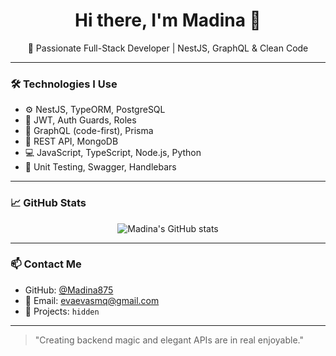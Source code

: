 <h1 align="center">Hi there, I'm Madina 👋</h1>
<p align="center">
  🌸 Passionate Full-Stack Developer | NestJS, GraphQL & Clean Code
</p>

---

### 🛠️ Technologies I Use

- ⚙️ NestJS, TypeORM, PostgreSQL 
- 🔐 JWT, Auth Guards, Roles
- 💅 GraphQL (code-first), Prisma
- 🧠 REST API, MongoDB
- 💻 JavaScript, TypeScript, Node.js, Python
- 🧪 Unit Testing, Swagger, Handlebars

---

### 📈 GitHub Stats

<p align="center">
  <img src="https://github-readme-stats.vercel.app/api?username=Madina875&show_icons=true&theme=radical" alt="Madina's GitHub stats" />
</p>

---

### 📫 Contact Me

- GitHub: [@Madina875](https://github.com/Madina875)
- 💌 Email: evaevasmq@gmail.com
- 💼 Projects: `hidden`

---

> "Creating backend magic and elegant APIs are in real enjoyable."

